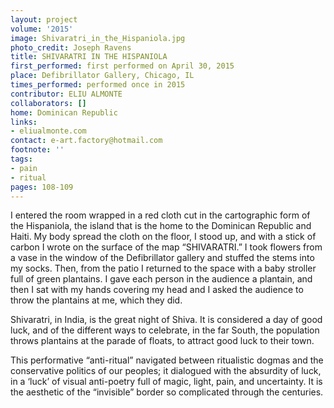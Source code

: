 ```yaml
---
layout: project
volume: '2015'
image: Shivaratri_in_the_Hispaniola.jpg
photo_credit: Joseph Ravens
title: SHIVARATRI IN THE HISPANIOLA
first_performed: first performed on April 30, 2015
place: Defibrillator Gallery, Chicago, IL
times_performed: performed once in 2015
contributor: ELIU ALMONTE
collaborators: []
home: Dominican Republic
links:
- eliualmonte.com
contact: e-art.factory@hotmail.com
footnote: ''
tags:
- pain
- ritual
pages: 108-109
---
```


I entered the room wrapped in a red cloth cut in the cartographic form of the Hispaniola, the island that is the home to the Dominican Republic and Haiti. My body spread the cloth on the floor, I stood up, and with a stick of carbon I wrote on the surface of the map “SHIVARATRI.” I took flowers from a vase in the window of the Defibrillator gallery and stuffed the stems into my socks. Then, from the patio I returned to the space with a baby stroller full of green plantains. I gave each person in the audience a plantain, and then I sat with my hands covering my head and I asked the audience to throw the plantains at me, which they did.

Shivaratri, in India, is the great night of Shiva. It is considered a day of good luck, and of the different ways to celebrate, in the far South, the population throws plantains at the parade of floats, to attract good luck to their town.

This performative “anti-ritual” navigated between ritualistic dogmas and the conservative politics of our peoples; it dialogued with the absurdity of luck, in a ‘luck’ of visual anti-poetry full of magic, light, pain, and uncertainty. It is the aesthetic of the “invisible” border so complicated through the centuries.
